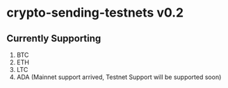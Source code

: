 # crypto-sending-testnets v0.2

## Currently Supporting

1. BTC
2. ETH
3. LTC
4. ADA (Mainnet support arrived, Testnet Support will be supported soon)


